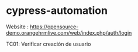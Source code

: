 # cypress-automation
Website : https://opensource-demo.orangehrmlive.com/web/index.php/auth/login

TC01: Verificar creación de usuario
